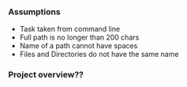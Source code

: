 ### Assumptions
- Task taken from command line
- Full path is no longer than 200 chars
- Name of a path cannot have spaces
- Files and Directories do not have the same name

### Project overview??
